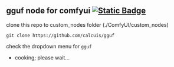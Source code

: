 ## gguf node for comfyui [![Static Badge](https://img.shields.io/badge/ver-0.0.2-black?logo=github)](https://github.com/calcuis/gguf/releases)

clone this repo to custom_nodes folder (./ComfyUI/custom_nodes)
```
git clone https://github.com/calcuis/gguf
```
check the dropdown menu for `gguf`

- cooking; please wait...
